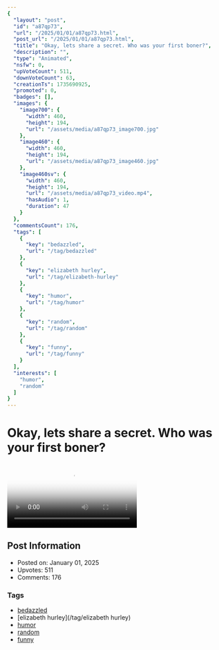 ```yaml
---
{
  "layout": "post",
  "id": "a87qp73",
  "url": "/2025/01/01/a87qp73.html",
  "post_url": "/2025/01/01/a87qp73.html",
  "title": "Okay, lets share a secret. Who was your first boner?",
  "description": "",
  "type": "Animated",
  "nsfw": 0,
  "upVoteCount": 511,
  "downVoteCount": 63,
  "creationTs": 1735690925,
  "promoted": 0,
  "badges": [],
  "images": {
    "image700": {
      "width": 460,
      "height": 194,
      "url": "/assets/media/a87qp73_image700.jpg"
    },
    "image460": {
      "width": 460,
      "height": 194,
      "url": "/assets/media/a87qp73_image460.jpg"
    },
    "image460sv": {
      "width": 460,
      "height": 194,
      "url": "/assets/media/a87qp73_video.mp4",
      "hasAudio": 1,
      "duration": 47
    }
  },
  "commentsCount": 176,
  "tags": [
    {
      "key": "bedazzled",
      "url": "/tag/bedazzled"
    },
    {
      "key": "elizabeth hurley",
      "url": "/tag/elizabeth-hurley"
    },
    {
      "key": "humor",
      "url": "/tag/humor"
    },
    {
      "key": "random",
      "url": "/tag/random"
    },
    {
      "key": "funny",
      "url": "/tag/funny"
    }
  ],
  "interests": [
    "humor",
    "random"
  ]
}
---
```


# Okay, lets share a secret. Who was your first boner?

<video controls playsinline loop poster="/assets/media/a87qp73_image460.jpg">
  <source src="/assets/media/a87qp73_video.mp4" type="video/mp4">
  Your browser does not support the video tag.
</video>

## Post Information

- Posted on: January 01, 2025
- Upvotes: 511
- Comments: 176

### Tags

- [bedazzled](/tag/bedazzled)
- [elizabeth hurley](/tag/elizabeth hurley)
- [humor](/tag/humor)
- [random](/tag/random)
- [funny](/tag/funny)
